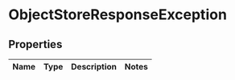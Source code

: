 
# ObjectStoreResponseException

## Properties
Name | Type | Description | Notes
------------ | ------------- | ------------- | -------------



